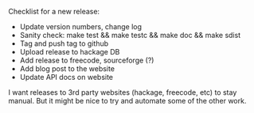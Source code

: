 Checklist for a new release:

- Update version numbers, change log
- Sanity check: make test && make testc && make doc && make sdist
- Tag and push tag to github
- Upload release to hackage DB
- Add release to freecode, sourceforge (?)
- Add blog post to the website
- Update API docs on website

I want releases to 3rd party websites (hackage, freecode, etc) to stay manual. But it might be nice to try and automate some of the other work.
